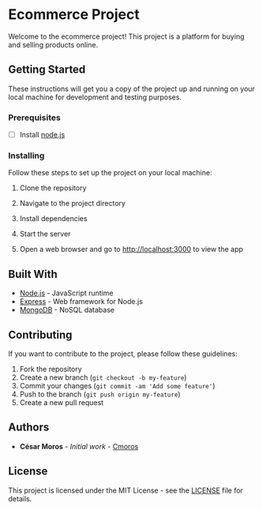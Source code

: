 # Ecommerce Project

Welcome to the ecommerce project! This project is a platform for buying and selling products online.

## Getting Started

These instructions will get you a copy of the project up and running on your local machine for development and testing purposes.

### Prerequisites

- [ ] Install [node.js](https://nodejs.org/)

### Installing

Follow these steps to set up the project on your local machine:

1. Clone the repository

2. Navigate to the project directory

3. Install dependencies

4. Start the server

5. Open a web browser and go to [http://localhost:3000](http://localhost:3000) to view the app

## Built With

- [Node.js](https://nodejs.org/) - JavaScript runtime
- [Express](https://expressjs.com/) - Web framework for Node.js
- [MongoDB](https://www.mongodb.com/) - NoSQL database

## Contributing

If you want to contribute to the project, please follow these guidelines:

1. Fork the repository
2. Create a new branch (`git checkout -b my-feature`)
3. Commit your changes (`git commit -am 'Add some feature'`)
4. Push to the branch (`git push origin my-feature`)
5. Create a new pull request

## Authors

- **César Moros** - *Initial work* - [Cmoros](https://github.com/cmoros)


## License

This project is licensed under the MIT License - see the [LICENSE](LICENSE) file for details.
